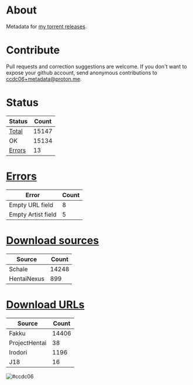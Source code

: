 # About
Metadata for [my torrent releases](https://sukebei.nyaa.si/?q=CCDC06).

# Contribute
Pull requests and correction suggestions are welcome. If you don't want to expose your github account, send anonymous contributions to [ccdc06+metadata@proton.me](mailto:ccdc06+metadata@proton.me).

<!-- [Status] -->
# Status
|Status|Count|
|-|-|
|[Total](indexes/list.csv)|15147|
|OK|15134|
|[Errors](indexes/errors.csv)|13|

# [Errors](indexes/errors.csv)
|Error|Count|
|-|-|
|Empty URL field|8|
|Empty Artist field|5|

# [Download sources](indexes/downloadSource.csv)
|Source|Count|
|-|-|
|Schale|14248|
|HentaiNexus|899|

# [Download URLs](indexes/urlSource.csv)
|Source|Count|
|-|-|
|Fakku|14406|
|ProjectHentai|38|
|Irodori|1196|
|J18|16|
<!-- [/Status] -->

![#ccdc06](https://placehold.co/15x15/ccdc06/ccdc06.png)
